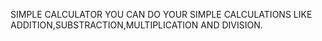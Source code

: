 <!-- SUMMARY -->
SIMPLE CALCULATOR
YOU CAN DO YOUR SIMPLE CALCULATIONS LIKE ADDITION,SUBSTRACTION,MULTIPLICATION AND DIVISION.